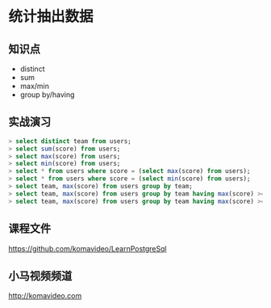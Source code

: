 统计抽出数据
===========

## 知识点

* distinct
* sum
* max/min
* group by/having

## 实战演习

~~~sql
> select distinct team from users;
> select sum(score) from users;
> select max(score) from users;
> select min(score) from users;
> select * from users where score = (select max(score) from users);
> select * from users where score = (select min(score) from users);
> select team, max(score) from users group by team;
> select team, max(score) from users group by team having max(score) >= 25;
> select team, max(score) from users group by team having max(score) >= 25 order by max(score);
~~~

## 课程文件

https://github.com/komavideo/LearnPostgreSql

## 小马视频频道

http://komavideo.com
